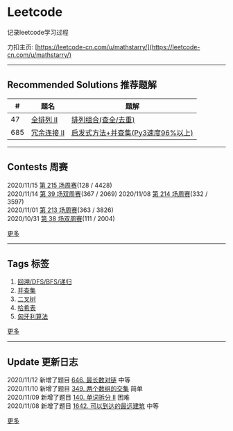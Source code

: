 # Leetcode
记录leetcode学习过程 

力扣主页: [https://leetcode-cn.com/u/mathstarry/](https://leetcode-cn.com/u/mathstarry/)

---
## Recommended Solutions 推荐题解
| # | 题名 | 题解 |
| -- | -- | -- |
| 47 | [全排列 II](https://github.com/Mathstarry/Leetcode/tree/master/problems/0047_permuteUnique) | [排列组合(查全/去重)](https://github.com/Mathstarry/Leetcode/blob/master/problems/0047_permuteUnique/ideas.md) |
| 685 | [冗余连接 II](https://github.com/Mathstarry/Leetcode/tree/master/problems/0685_findRedundantDirectedConnection) | [启发式方法+并查集(Py3速度96%以上)](https://leetcode-cn.com/problems/redundant-connection-ii/solution/qi-fa-shi-fang-fa-bing-cha-ji-py3su-du-96yi-shang-/) |

---

## Contests 周赛
2020/11/15 [第 215 场周赛](https://github.com/Mathstarry/Leetcode/blob/master/contests/overview/weekly/weekly_215.md)(128 / 4428)  
2020/11/14 [第 39 场双周赛](https://github.com/Mathstarry/Leetcode/blob/master/contests/overview/biweekly/biweekly_039.md)(367 / 2069)
2020/11/08 [第 214 场周赛](https://github.com/Mathstarry/Leetcode/blob/master/contests/overview/weekly/weekly_214.md)(332 / 3597)  
2020/11/01 [第 213 场周赛](https://github.com/Mathstarry/Leetcode/blob/master/contests/overview/weekly/weekly_213.md)(363 / 3826)  
2020/10/31 [第 38 场双周赛](https://github.com/Mathstarry/Leetcode/blob/master/contests/overview/biweekly/biweekly_038.md)(111 / 2004)

[更多](https://github.com/Mathstarry/Leetcode/blob/master/contests/overview/README.md)

---
## Tags 标签
1. [回溯/DFS/BFS/递归](https://github.com/Mathstarry/Leetcode/tree/master/tags/trackback_DFS_BFS_recursion)  
2. [并查集](https://github.com/Mathstarry/Leetcode/blob/master/tags/unionfind/README.md)
3. [二叉树](https://github.com/Mathstarry/Leetcode/tree/master/tags/binary-tree)
4. [哈希表](https://github.com/Mathstarry/Leetcode/tree/master/tags/hashMap)
5. [匈牙利算法](https://github.com/Mathstarry/Leetcode/tree/master/tags/bipartite-graph)

[更多](https://github.com/Mathstarry/Leetcode/tree/master/tags)

---
## Update 更新日志
2020/11/12 新增了题目 [646. 最长数对链](https://github.com/Mathstarry/Leetcode/tree/master/problems/0646_findLongestChain) 中等   
2020/11/10 新增了题目 [349. 两个数组的交集](https://github.com/Mathstarry/Leetcode/tree/master/problems/0349_intersection) 简单   
2020/11/09 新增了题目 [140. 单词拆分 II](https://github.com/Mathstarry/Leetcode/tree/master/problems/0140_wordBreak) 困难   
2020/11/08 新增了题目 [1642. 可以到达的最远建筑](https://github.com/Mathstarry/Leetcode/blob/master/problems/1642_furthestBuilding/README.md) 中等   

[更多](https://github.com/Mathstarry/Leetcode/blob/master/UPDATE.md#Update)
